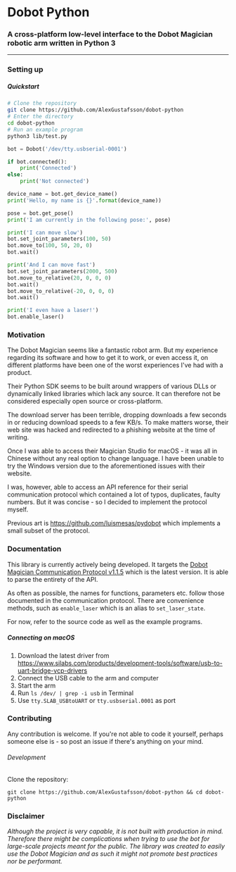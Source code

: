# Dobot Python
### A cross-platform low-level interface to the Dobot Magician robotic arm written in Python 3
***

### Setting up

##### Quickstart

```Bash
# Clone the repository
git clone https://github.com/AlexGustafsson/dobot-python
# Enter the directory
cd dobot-python
# Run an example program
python3 lib/test.py
```

```python
bot = Dobot('/dev/tty.usbserial-0001')

if bot.connected():
    print('Connected')
else:
    print('Not connected')

device_name = bot.get_device_name()
print('Hello, my name is {}'.format(device_name))

pose = bot.get_pose()
print('I am currently in the following pose:', pose)

print('I can move slow')
bot.set_joint_parameters(100, 50)
bot.move_to(100, 50, 20, 0)
bot.wait()

print('And I can move fast')
bot.set_joint_parameters(2000, 500)
bot.move_to_relative(20, 0, 0, 0)
bot.wait()
bot.move_to_relative(-20, 0, 0, 0)
bot.wait()

print('I even have a laser!')
bot.enable_laser()
```

### Motivation

The Dobot Magician seems like a fantastic robot arm. But my experience regarding its software and how to get it to work, or even access it, on different platforms have been one of the worst experiences I've had with a product.

Their Python SDK seems to be built around wrappers of various DLLs or dynamically linked libraries which lack any source. It can therefore not be considered especially open source or cross-platform.

The download server has been terrible, dropping downloads a few seconds in or reducing download speeds to a few KB/s. To make matters worse, their web site was hacked and redirected to a phishing website at the time of writing.

Once I was able to access their Magician Studio for macOS - it was all in Chinese without any real option to change language. I have been unable to try the Windows version due to the aforementioned issues with their website.

I was, however, able to access an API reference for their serial communication protocol which contained a lot of typos, duplicates, faulty numbers. But it was concise - so I decided to implement the protocol myself.

Previous art is https://github.com/luismesas/pydobot which implements a small subset of the protocol.

### Documentation

This library is currently actively being developed. It targets the [Dobot Magician Communication Protocol v1.1.5](https://download.dobot.cc/product-manual/dobot-magician/pdf/en/Dobot-Communication-Protocol-V1.1.5.pdf) which is the latest version. It is able to parse the entirety of the API.

As often as possible, the names for functions, parameters etc. follow those documented in the communication protocol. There are convenience methods, such as `enable_laser` which is an alias to `set_laser_state`.

For now, refer to the source code as well as the example programs.

##### Connecting on macOS

1. Download the latest driver from https://www.silabs.com/products/development-tools/software/usb-to-uart-bridge-vcp-drivers
2. Connect the USB cable to the arm and computer
3. Start the arm
4. Run `ls /dev/ | grep -i usb` in Terminal
5. Use `tty.SLAB_USBtoUART` or `tty.usbserial.0001` as port

### Contributing

Any contribution is welcome. If you're not able to code it yourself, perhaps someone else is - so post an issue if there's anything on your mind.

###### Development

Clone the repository:
```
git clone https://github.com/AlexGustafsson/dobot-python && cd dobot-python
```

### Disclaimer

_Although the project is very capable, it is not built with production in mind. Therefore there might be complications when trying to use the bot for large-scale projects meant for the public. The library was created to easily use the Dobot Magician and as such it might not promote best practices nor be performant._
